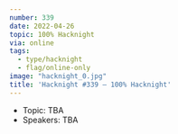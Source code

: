 ```yaml
---
number: 339
date: 2022-04-26
topic: 100% Hacknight
via: online
tags:
  - type/hacknight
  - flag/online-only
image: "hacknight_0.jpg"
title: 'Hacknight #339 – 100% Hacknight'
---
```


* Topic:
TBA
* Speakers:
TBA
